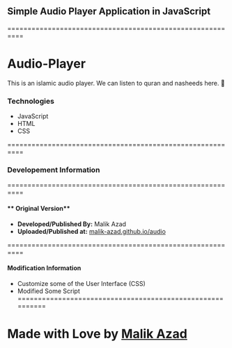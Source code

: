 ## **Simple Audio Player Application in JavaScript**
==========================================================
# Audio-Player
This is an islamic audio player. 
We can listen to quran and nasheeds here. 🎵

### Technologies
- JavaScript
- HTML
- CSS

==========================================================
### **Developement Information**
==========================================================
#### ** Original Version**
- **Developed/Published By:** Malik Azad
- **Uploaded/Published at:** [malik-azad.github.io/audio](http://malik-azad.github.io/audio)


==========================================================
#### **Modification Information**
- Customize some of the User Interface (CSS)
- Modified Some Script
==========================================================

Made with Love by [Malik Azad](https://www.linkedin.com/in/malikazad)
==========================================================
